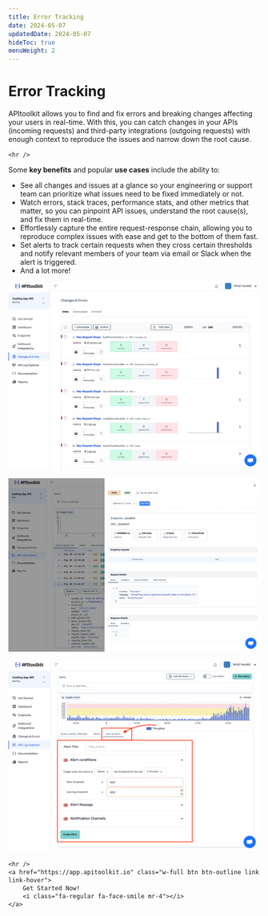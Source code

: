 ```yaml
---
title: Error Tracking
date: 2024-05-07
updatedDate: 2024-05-07
hideToc: true
menuWeight: 2
---
```


# Error Tracking

APItoolkit allows you to find and fix errors and breaking changes affecting your users in real-time. With this, you can catch changes in your APIs (incoming requests) and third-party integrations (outgoing requests) with enough context to reproduce the issues and narrow down the root cause.

```=html
<hr />
```

Some **key benefits** and popular **use cases** include the ability to:

- See all changes and issues at a glance so your engineering or support team can prioritize what issues need to be fixed immediately or not.
- Watch errors, stack traces, performance stats, and other metrics that matter, so you can pinpoint API issues, understand the root cause(s), and fix them in real-time.
- Effortlessly capture the entire request-response chain, allowing you to reproduce complex issues with ease and get to the bottom of them fast.
- Set alerts to track certain requests when they cross certain thresholds and notify relevant members of your team via email or Slack when the alert is triggered.
- And a lot more!

![Screenshot of APItoolkit dashboard](/docs/dashboard/dashboard-pages/changes-errors/changes-errors.png)

![Screenshot of APItoolkit dashboard](/docs/dashboard/dashboard-pages/api-log-explorer/screen-2.png)

![Screenshot of APItoolkit dashboard](/docs/dashboard/dashboard-pages/api-log-explorer/screen-6.png)

```=html
<hr />
<a href="https://app.apitoolkit.io" class="w-full btn btn-outline link link-hover">
    Get Started Now!
    <i class="fa-regular fa-face-smile mr-4"></i>
</a>
```
